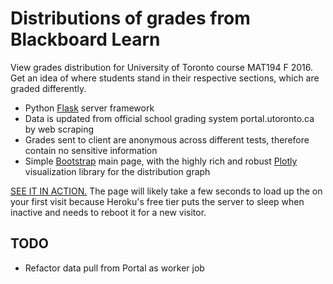 # Distributions of grades from Blackboard Learn
View grades distribution for University of Toronto course MAT194 F 2016. Get an idea of where students stand in their respective sections, which are graded differently.
- Python [Flask](http://flask.pocoo.org/) server framework
- Data is updated from official school grading system portal.utoronto.ca by web scraping
- Grades sent to client are anonymous across different tests, therefore contain no sensitive information
- Simple [Bootstrap](http://getbootstrap.com/) main page, with the highly rich and robust [Plotly](https://plot.ly/) visualization library for the distribution graph

[SEE IT IN ACTION.](https://mat194.herokuapp.com) The page will likely take a few seconds to load up the on your first visit because Heroku's free tier puts the server to sleep when inactive and needs to reboot it for a new visitor.

## TODO
- Refactor data pull from Portal as worker job
